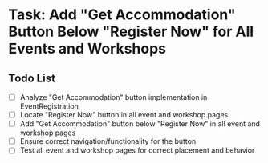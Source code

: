 # Task: Add "Get Accommodation" Button Below "Register Now" for All Events and Workshops

## Todo List

- [ ] Analyze "Get Accommodation" button implementation in EventRegistration
- [ ] Locate "Register Now" button in all event and workshop pages
- [ ] Add "Get Accommodation" button below "Register Now" in all event and workshop pages
- [ ] Ensure correct navigation/functionality for the button
- [ ] Test all event and workshop pages for correct placement and behavior
